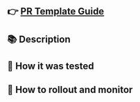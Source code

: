 ## 👉 [PR Template Guide](https://www.notion.so/meliopayments/Pull-Request-Template-Guide-1f166d69640a8024ba0af475bf3d52e7)

## 📚 Description


## 🧪 How it was tested


## 🚀 How to rollout and monitor

